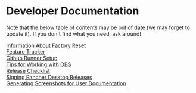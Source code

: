 # Developer Documentation

Note that the below table of contents may be out of date
(we may forget to update it). If you don't find what you need,
ask around!

[Information About Factory Reset](factory-reset.md)  
[Feature Tracker](features.md)  
[Github Runner Setup](github-runner-setup.md)  
[Tips for Working with OBS](obs.md)  
[Release Checklist](release-checklist.md)  
[Signing Rancher Desktop Releases](signing.md)  
[Generating Screenshots for User Documentation](../../screenshots/README.md)  
